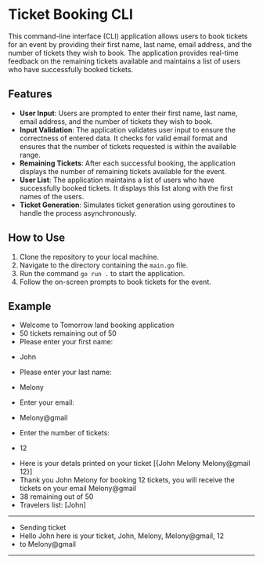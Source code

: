 # Ticket Booking CLI

This command-line interface (CLI) application allows users to book tickets for an event by providing their first name, last name, email address, and the number of tickets they wish to book. The application provides real-time feedback on the remaining tickets available and maintains a list of users who have successfully booked tickets.

## Features
- **User Input**: Users are prompted to enter their first name, last name, email address, and the number of tickets they wish to book.
- **Input Validation**: The application validates user input to ensure the correctness of entered data. It checks for valid email format and ensures that the number of tickets requested is within the available range.
- **Remaining Tickets**: After each successful booking, the application displays the number of remaining tickets available for the event.
- **User List**: The application maintains a list of users who have successfully booked tickets. It displays this list along with the first names of the users.
- **Ticket Generation**: Simulates ticket generation using goroutines to handle the process asynchronously.

## How to Use
1. Clone the repository to your local machine.
2. Navigate to the directory containing the `main.go` file.
3. Run the command `go run .` to start the application.
4. Follow the on-screen prompts to book tickets for the event.

## Example
- Welcome to Tomorrow land booking application
- 50 tickets remaining out of 50
- Please enter your first name:
* John
- Please enter your last name:
* Melony
- Enter your email:
* Melony@gmail
- Enter the number of tickets:
* 12
- Here is your detals printed on your ticket [{John Melony Melony@gmail 12}]
- Thank you John Melony for booking 12 tickets, you will receive the tickets on your email Melony@gmail
- 38 remaining out of 50
- Travelers list: [John]
---------------------
- Sending ticket
 - Hello John here is your ticket, John, Melony, Melony@gmail, 12
 - to Melony@gmail
---------------------
